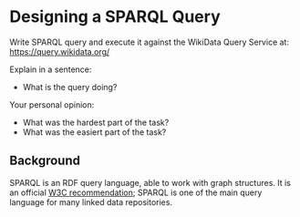 # Designing a SPARQL Query

Write SPARQL query and execute it against the WikiData Query Service at:
https://query.wikidata.org/

Explain in a sentence:

* What is the query doing?

Your personal opinion:

* What was the hardest part of the task?
* What was the easiert part of the task?

## Background

SPARQL is an RDF query language, able to work with graph structures. It is an
official [W3C recommendation](https://www.w3.org/TR/sparql11-query/); SPARQL is
one of the main query language for many linked data repositories.
